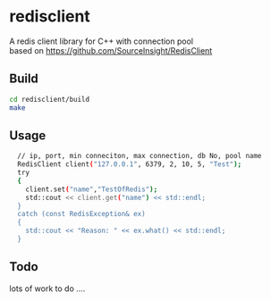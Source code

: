 # redisclient
  A redis client library for C++ with connection pool  
  based on https://github.com/SourceInsight/RedisClient  

## Build
```bash
cd redisclient/build
make
```

## Usage
```bash
  // ip, port, min conneciton, max connection, db No, pool name
  RedisClient client("127.0.0.1", 6379, 2, 10, 5, "Test");
  try
  {
    client.set("name","TestOfRedis");
    std::cout << client.get("name") << std::endl;
  }
  catch (const RedisException& ex)
  {
    std::cout << "Reason: " << ex.what() << std::endl;
  }
```
## Todo
  lots of work to do ....
